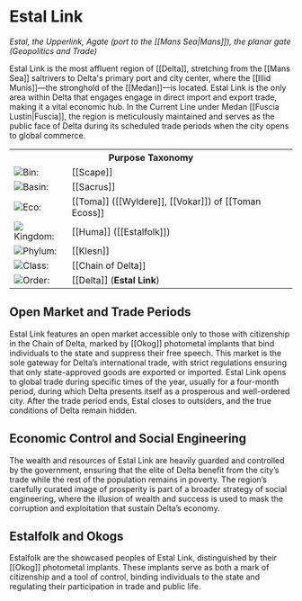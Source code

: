 <!-- wiki-header-section:start -->
# Estal Link
_Estal, the Upperlink, Agate (port to the [[Mans Sea|Mans]]), the planar gate (Geopolitics and Trade)_

Estal Link is the most affluent region of [[Delta]], stretching from the [[Mans Sea]] saltrivers to Delta's primary port and city center, where the [[Illid Munis]]—the stronghold of the [[Medan]]—is located. Estal Link is the only area within Delta that engages engage in direct import and export trade, making it a vital economic hub. In the Current Line under Medan [[Fuscia Lustin|Fuscia]], the region is meticulously maintained and serves as the public face of Delta during its scheduled trade periods when the city opens to global commerce.
<!-- wiki-header-section:end -->

<!-- taxonomy-table-section:start -->
<div class="taxonomy-table">
  <table>
    <tr>
      <th colspan="3">Purpose Taxonomy</th>
    </tr>
    <tr>
      <td class="taxon-label"><img src="../svg/bin.svg" class="taxon-icon">Bin:</td>
      <td class="taxon-content" colspan="2">[[Scape]]</td>
    </tr>
    <tr>
      <td class="taxon-label"><img src="../svg/basin.svg" class="taxon-icon">Basin:</td>
      <td class="taxon-content" colspan="2">[[Sacrus]]</td>
    </tr>
    <tr>
      <td class="taxon-label"><img src="../svg/eco.svg" class="taxon-icon">Eco:</td>
      <td class="taxon-content" colspan="2">[[Toma]] ([[Wyldere]], [[Vokar]]) of [[Toman Ecoss]]</td>
    </tr>
    <tr>
      <td class="taxon-label"><img src="../svg/kingdom.svg" class="taxon-icon">Kingdom:</td>
      <td class="taxon-content" colspan="2">[[Huma]] ([[Estalfolk]])</td>
    </tr>
    <tr>
      <td class="taxon-label"><img src="../svg/phylum.svg" class="taxon-icon">Phylum:</td>
      <td class="taxon-content" colspan="2">[[Klesn]]</td>
    </tr>
    <tr>
      <td class="taxon-label"><img src="../svg/class.svg" class="taxon-icon">Class:</td>
      <td class="taxon-content" colspan="2">[[Chain of Delta]]</td>
    </tr>
    <tr>
      <td class="taxon-label"><img src="../svg/order.svg" class="taxon-icon">Order:</td>
      <td class="taxon-content" colspan="2">[[Delta]] (<b>Estal Link</b>)</td>
    </tr>
  </table>
</div>
<!-- taxonomy-table-section:end -->


## Open Market and Trade Periods

Estal Link features an open market accessible only to those with citizenship in the Chain of Delta, marked by [[Okog]] photometal implants that bind individuals to the state and suppress their free speech. This market is the sole gateway for Delta’s international trade, with strict regulations ensuring that only state-approved goods are exported or imported. Estal Link opens to global trade during specific times of the year, usually for a four-month period, during which Delta presents itself as a prosperous and well-ordered city. After the trade period ends, Estal closes to outsiders, and the true conditions of Delta remain hidden.

## Economic Control and Social Engineering

The wealth and resources of Estal Link are heavily guarded and controlled by the government, ensuring that the elite of Delta benefit from the city’s trade while the rest of the population remains in poverty. The region’s carefully curated image of prosperity is part of a broader strategy of social engineering, where the illusion of wealth and success is used to mask the corruption and exploitation that sustain Delta’s economy.

## Estalfolk and Okogs

Estalfolk are the showcased peoples of Estal Link, distinguished by their [[Okog]] photometal implants. These implants serve as both a mark of citizenship and a tool of control, binding individuals to the state and regulating their participation in trade and public life.

<!-- not-for-live-publishing:start -->
<!-- obsidian-pull:start -->


<!-- obsidian-pull:end -->
<!-- not-for-live-publishing:end -->